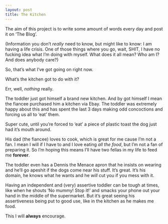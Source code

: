 ```yaml
---
layout: post
title: The Kitchen
---
```


The aim of this project is to write some amount of words every day and post it on ‘The Blog’.

(Information you don’t *really* need to know, but might like to know: I am having a life crisis. One of those things where you go, wait, SHIT, I have no fucking idea what I’m doing with myself. What does it all mean? Who am I? And does anybody care?)

So, that’s what I’ve got going on right now.

What’s the kitchen got to do with it?

Err, well, *nothing* really.

The toddler just got himself a brand new kitchen. And by got himself I mean the fiancee purchased him a kitchen via Ebay. The toddler was extremely happy about this and has spent the last 3 days making odd concoctions and forcing us all to ‘eat’ them.

Super cute, until you’re forced to ‘eat’ a piece of plastic toast the dog just had it’s mouth around.

His dad (the fiancee) loves to cook, which is great for me cause I’m not a fan. I mean I will if I have to and I love eating *all the food*, but I’m not a fan of preparing it. So I’m hoping this means I’ll have two fellas in my life to feed me **forever**.

The toddler even has a Dennis the Menace apron that he insists on wearing and he’ll go apeshit if the dogs come near his stuff. It’s great. It’s his domain, he knows what he wants and he *will* cut you if you mess with it.

Having an independent and (very) assertive toddler can be tough at times, like when he shouts ‘No mummy! Stop it!’ and smacks your phone out your hand in the middle of the supermarket. But it’s great seeing his assertiveness being put to good use, like in the kitchen as he makes me food.

This I will **__always__** encourage.
